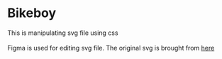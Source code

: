 # Bikeboy
This is manipulating svg file using css
<br>
<br>
Figma is used for editing svg file. The original svg is brought from <a href="https://undraw.co/" target="_blank">here<a>

